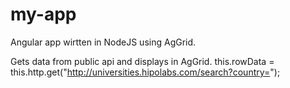 # my-app

Angular app wirtten in NodeJS using AgGrid.

Gets data from public api and displays in AgGrid.
this.rowData = this.http.get("http://universities.hipolabs.com/search?country=");
